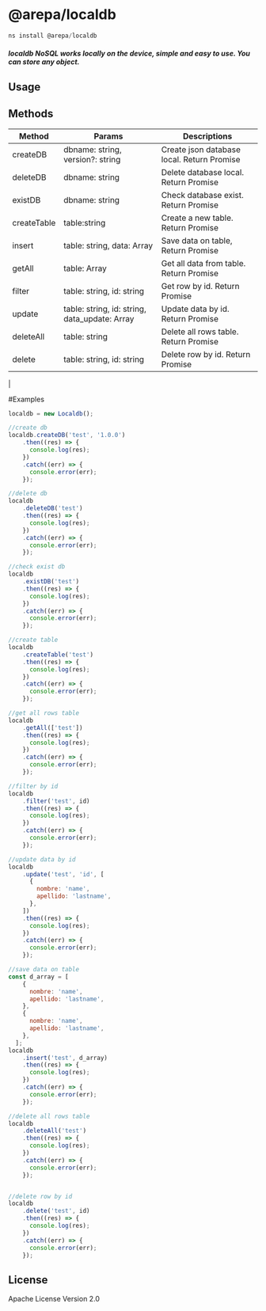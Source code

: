 # @arepa/localdb

```javascript
ns install @arepa/localdb
```
##### localdb NoSQL works locally on the device, simple and easy to use. You can store any object.

## Usage
## Methods
| Method | Params | Descriptions |
| ------ | ------ | ------------ |
| createDB | dbname: string, version?: string | Create json database local. Return Promise |
| deleteDB | dbname: string | Delete database local. Return Promise |
| existDB | dbname: string | Check database exist. Return Promise |
| createTable | table:string | Create a new table. Return Promise |
| insert | table: string, data: Array<any> | Save data on table, Return Promise |
| getAll | table: Array<string> | Get all data from table. Return Promise |
| filter | table: string, id: string | Get row by id. Return Promise |
| update | table: string, id: string, data_update: Array<any> | Update data by id. Return Promise |
| deleteAll | table: string | Delete all rows table. Return Promise |
| delete | table: string, id: string | Delete row by id. Return Promise |
| 

#Examples

```javascript 
localdb = new Localdb();

//create db
localdb.createDB('test', '1.0.0')
    .then((res) => {
      console.log(res);
    })
    .catch((err) => {
      console.error(err);
    });

//delete db
localdb
    .deleteDB('test')
    .then((res) => {
      console.log(res);
    })
    .catch((err) => {
      console.error(err);
    });

//check exist db
localdb
    .existDB('test')
    .then((res) => {
      console.log(res);
    })
    .catch((err) => {
      console.error(err);
    });

//create table
localdb
    .createTable('test')
    .then((res) => {
      console.log(res);
    })
    .catch((err) => {
      console.error(err);
    });

//get all rows table
localdb
    .getAll(['test'])
    .then((res) => {
      console.log(res);
    })
    .catch((err) => {
      console.error(err);
    });

//filter by id
localdb
    .filter('test', id)
    .then((res) => {
      console.log(res);
    })
    .catch((err) => {
      console.error(err);
    });

//update data by id
localdb
    .update('test', 'id', [
      {
        nombre: 'name',
        apellido: 'lastname',
      },
    ])
    .then((res) => {
      console.log(res);
    })
    .catch((err) => {
      console.error(err);
    });

//save data on table
const d_array = [
    {
      nombre: 'name',
      apellido: 'lastname',
    },
    {
      nombre: 'name',
      apellido: 'lastname',
    },
  ];
localdb
    .insert('test', d_array)
    .then((res) => {
      console.log(res);
    })
    .catch((err) => {
      console.error(err);
    });

//delete all rows table
localdb
    .deleteAll('test')
    .then((res) => {
      console.log(res);
    })
    .catch((err) => {
      console.error(err);
    });


//delete row by id
localdb
    .delete('test', id)
    .then((res) => {
      console.log(res);
    })
    .catch((err) => {
      console.error(err);
    });
```

## License

Apache License Version 2.0
